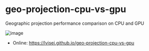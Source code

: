 # geo-projection-cpu-vs-gpu

Geographic projection performance comparison on CPU and GPU

![image](https://github.com/lvisei/geo-projection-cpu-vs-gpu/assets/26923747/03f77f07-05ca-4a7b-8577-9855591fcc6e)


- Online: https://lvisei.github.io/geo-projection-cpu-vs-gpu
